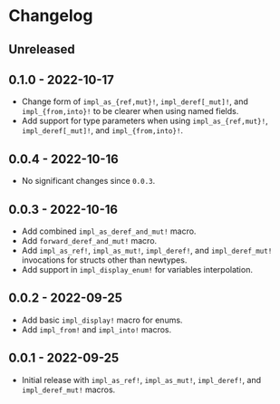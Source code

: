 # Changelog

## Unreleased


## 0.1.0 - 2022-10-17

- Change form of `impl_as_{ref,mut}!`, `impl_deref[_mut]!`, and `impl_{from,into}!` to be clearer when using named fields.
- Add support for type parameters when using `impl_as_{ref,mut}!`, `impl_deref[_mut]!`, and `impl_{from,into}!`.

## 0.0.4 - 2022-10-16

- No significant changes since `0.0.3`.

## 0.0.3 - 2022-10-16

- Add combined `impl_as_deref_and_mut!` macro.
- Add `forward_deref_and_mut!` macro.
- Add `impl_as_ref!`, `impl_as_mut!`, `impl_deref!`, and `impl_deref_mut!` invocations for structs other than newtypes.
- Add support in `impl_display_enum!` for variables interpolation.

## 0.0.2 - 2022-09-25

- Add basic `impl_display!` macro for enums.
- Add `impl_from!` and `impl_into!` macros.

## 0.0.1 - 2022-09-25

- Initial release with `impl_as_ref!`, `impl_as_mut!`, `impl_deref!`, and `impl_deref_mut!` macros.
